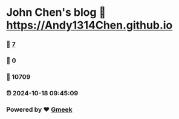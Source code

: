 # John Chen's blog :link: https://Andy1314Chen.github.io 
### :page_facing_up: [7](https://Andy1314Chen.github.io/tag.html) 
### :speech_balloon: 0 
### :hibiscus: 10709 
### :alarm_clock: 2024-10-18 09:45:09 
### Powered by :heart: [Gmeek](https://github.com/Meekdai/Gmeek)
